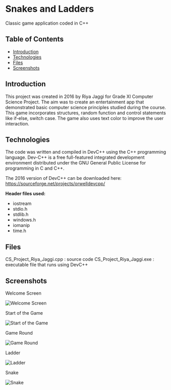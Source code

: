 # Snakes and Ladders

Classic game application coded in C++


## Table of Contents

* [Introduction](#introduction)
* [Technologies](#technologies)
* [Files](#files)
* [Screenshots](#screenshots)
    
<a name="introduction"></a>
## Introduction

This project was created in 2016 by Riya Jaggi for Grade XI Computer Science Project. The aim was to create an entertainment app that demonstrated basic computer science principles studied during the course. This game incorporates structures, random function and control statements like if-else, switch case. The game also uses text color to improve the user interaction. 

<a name="technologies"></a>
## Technologies

The code was written and compiled in DevC++ using the C++ programming language. Dev-C++ is a free full-featured integrated development environment distributed under the GNU General Public License for programming in C and C++. 

The 2016 version of DevC++ can be downloaded here: <https://sourceforge.net/projects/orwelldevcpp/>


**Header files used:**
- iostream
- stdio.h
- stdlib.h
- windows.h
- iomanip
- time.h

<a name= "files"></a>
## Files
CS_Project_Riya_Jaggi.cpp : source code 
CS_Project_Riya_Jaggi.exe : executable file that runs using DevC++

<a name="screenshots"></a>
## Screenshots

Welcome Screen

![Welcome Screen](https://drive.google.com/uc?export=view&id=1T8EGgcj3sm7LXESSkaPEMlQqcr2F5Ex2)

Start of the Game

![Start of the Game](https://drive.google.com/uc?export=view&id=1HNkrcOeiPShUauIUwrDP41pcHJSr89j1)

Game Round

![Game Round](https://drive.google.com/uc?export=view&id=1uzdN8W2QBTtPzn7a55GYv3YU4cfqgrqs)

Ladder

![Ladder](https://drive.google.com/uc?export=view&id=138uGjLtbNAJebm7TyacM44Iey0op99Fa)

Snake

![Snake](https://drive.google.com/uc?export=view&id=1uxAd1rRLJapgN74-xiJ7SQFC6ddb6qat)


